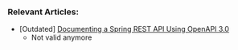 ### Relevant Articles:

* [Outdated] [Documenting a Spring REST API Using OpenAPI 3.0](https://www.baeldung.com/spring-rest-openapi-documentation)
  * Not valid anymore
